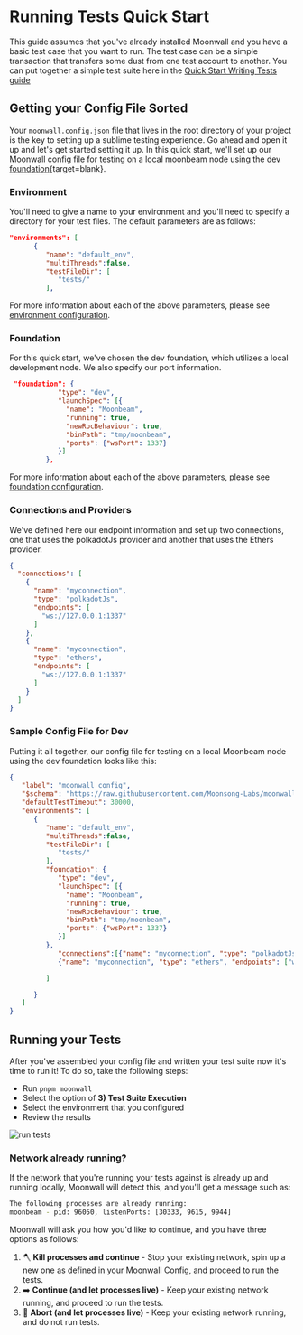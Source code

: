 # Running Tests Quick Start

This guide assumes that you've already installed Moonwall and you have a basic test case that you want to run. The test case can be a simple transaction that transfers some dust from one test account to another. You can put together a simple test suite here in the [Quick Start Writing Tests guide](/guide/write/quick-start)

## Getting your Config File Sorted

Your `moonwall.config.json` file that lives in the root directory of your project is the key to setting up a sublime testing experience. Go ahead and open it up and let's get started setting it up. In this quick start, we'll set up our Moonwall config file for testing on a local moonbeam node using the [dev foundation](/guide/intro/foundations.html#dev){target=blank}.

### Environment

You'll need to give a name to your environment and you'll need to specify a directory for your test files. The default parameters are as follows:

```json
"environments": [
      {
         "name": "default_env",
         "multiThreads":false,
         "testFileDir": [
            "tests/"
         ],
```

For more information about each of the above parameters, please see [environment configuration](/config/environment). 

### Foundation

For this quick start, we've chosen the dev foundation, which utilizes a local development node. We also specify our port information. 

```json
 "foundation": {
            "type": "dev",
            "launchSpec": [{
              "name": "Moonbeam",
              "running": true,
              "newRpcBehaviour": true,
              "binPath": "tmp/moonbeam",
              "ports": {"wsPort": 1337}
            }]
         },
```

For more information about each of the above parameters, please see [foundation configuration](/config/foundation). 

### Connections and Providers

We've defined here our endpoint information and set up two connections, one that uses the polkadotJs provider and another that uses the Ethers provider.

```json
{
  "connections": [
    {
      "name": "myconnection",
      "type": "polkadotJs",
      "endpoints": [
        "ws://127.0.0.1:1337"
      ]
    },
    {
      "name": "myconnection",
      "type": "ethers",
      "endpoints": [
        "ws://127.0.0.1:1337"
      ]
    }
  ]
}
```

### Sample Config File for Dev 

Putting it all together, our config file for testing on a local Moonbeam node using the dev foundation looks like this: 

```json
{
   "label": "moonwall_config",
   "$schema": "https://raw.githubusercontent.com/Moonsong-Labs/moonwall/main/packages/types/config_schema.json",
   "defaultTestTimeout": 30000,
   "environments": [
      {
         "name": "default_env",
         "multiThreads":false,
         "testFileDir": [
            "tests/"
         ],
         "foundation": {
            "type": "dev",
            "launchSpec": [{
              "name": "Moonbeam",
              "running": true,
              "newRpcBehaviour": true,
              "binPath": "tmp/moonbeam",
              "ports": {"wsPort": 1337}
            }]
         },
            "connections":[{"name": "myconnection", "type": "polkadotJs", "endpoints": ["ws://127.0.0.1:1337"]},
            {"name": "myconnection", "type": "ethers", "endpoints": ["ws://127.0.0.1:1337"]}

         ]

      }
   ]
}
```

## Running your Tests

After you've assembled your config file and written your test suite now it's time to run it! To do so, take the following steps:

- Run `pnpm moonwall`
- Select the option of **3) Test Suite Execution** 
- Select the environment that you configured
- Review the results

![run tests](/run-tests.png)

### Network already running?

If the network that you're running your tests against is already up and running locally, Moonwall will detect this, and you'll get a message such as:

```bash
The following processes are already running:
moonbeam - pid: 96050, listenPorts: [30333, 9615, 9944]
```

Moonwall will ask you how you'd like to continue, and you have three options as follows:

1. 🪓  **Kill processes and continue** - Stop your existing network, spin up a new one as defined in your Moonwall Config, and proceed to run the tests.
2. ➡️   **Continue (and let processes live)** - Keep your existing network running, and proceed to run the tests.
3. 🛑  **Abort (and let processes live)** - Keep your existing network running, and do not run tests. 
